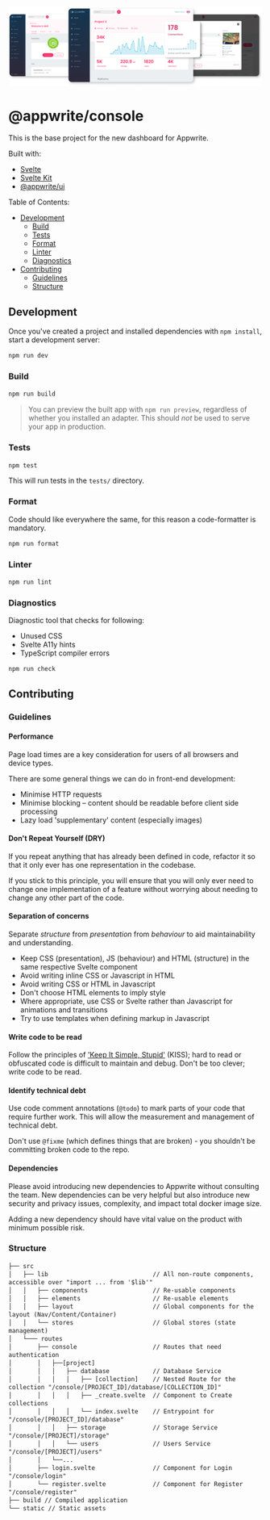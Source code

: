 ![Appwrite](github.png)

# @appwrite/console

This is the base project for the new dashboard for Appwrite.

Built with:

- [Svelte](https://svelte.dev/)
- [Svelte Kit](https://kit.svelte.dev/)
- [@appwrite/ui](https://github.com/appwrite/ui)

Table of Contents:

- [Development](#development)
  - [Build](#build)
  - [Tests](#tests)
  - [Format](#format)
  - [Linter](#linter)
  - [Diagnostics](#diagnostics)
- [Contributing](#contributing)
  - [Guidelines](#guidelines)
  - [Structure](#structure)

## Development

Once you've created a project and installed dependencies with `npm install`, start a development server:

```bash
npm run dev
```

### Build

```bash
npm run build
```

> You can preview the built app with `npm run preview`, regardless of whether you installed an adapter. This should _not_ be used to serve your app in production.

### Tests

```bash
npm test
```

This will run tests in the `tests/` directory.

### Format

Code should like everywhere the same, for this reason a code-formatter is mandatory.

```bash
npm run format
```

### Linter

```bash
npm run lint
```

### Diagnostics

Diagnostic tool that checks for following:

- Unused CSS
- Svelte A11y hints
- TypeScript compiler errors

```bash
npm run check
```

## Contributing

### Guidelines

#### Performance

Page load times are a key consideration for users of all browsers and device types.

There are some general things we can do in front-end development:

- Minimise HTTP requests
- Minimise blocking – content should be readable before client side processing
- Lazy load 'supplementary' content (especially images)

#### Don't Repeat Yourself (DRY)

If you repeat anything that has already been defined in code, refactor it so that it only ever has one representation in the codebase.

If you stick to this principle, you will ensure that you will only ever need to change one implementation of a feature without worrying about needing to change any other part of the code.

#### Separation of concerns

Separate _structure_ from _presentation_ from _behaviour_ to aid maintainability and understanding.

- Keep CSS (presentation), JS (behaviour) and HTML (structure) in the same respective Svelte component
- Avoid writing inline CSS or Javascript in HTML
- Avoid writing CSS or HTML in Javascript
- Don't choose HTML elements to imply style
- Where appropriate, use CSS or Svelte rather than Javascript for animations and transitions
- Try to use templates when defining markup in Javascript

#### Write code to be read

Follow the principles of ['Keep It Simple, Stupid'](http://en.wikipedia.org/wiki/KISS_principle) (KISS); hard to read or obfuscated code is difficult to maintain and debug. Don't be too clever; write code to be read.

#### Identify technical debt

Use code comment annotations (`@todo`) to mark parts of your code that require further work. This will allow the measurement and management of technical debt.

Don't use `@fixme` (which defines things that are broken) - you shouldn't be committing broken code to the repo.

#### Dependencies

Please avoid introducing new dependencies to Appwrite without consulting the team. New dependencies can be very helpful but also introduce new security and privacy issues, complexity, and impact total docker image size.

Adding a new dependency should have vital value on the product with minimum possible risk.

### Structure

```
├── src
│   ├── lib                             // All non-route components, accessible over "import ... from '$lib'"
│   │   ├── components                  // Re-usable components
│   │   ├── elements                    // Re-usable elements
│   │   ├── layout                      // Global components for the layout (Nav/Content/Container)
│   │   └── stores                      // Global stores (state management)
│   └─── routes
│       ├── console                     // Routes that need authentication
│       │   ├──[project]
│       │   │   ├── database            // Database Service
│       │   │   │   ├── [collection]    // Nested Route for the collection "/console/[PROJECT_ID]/database/[COLLECTION_ID]"
│       │   │   │   ├── _create.svelte  // Component to Create collections
│       │   │   │   └── index.svelte    // Entrypoint for "/console/[PROJECT_ID]/database"
│       │   │   ├── storage             // Storage Service "/console/[PROJECT]/storage"
│       │   │   └── users               // Users Service "/console/[PROJECT]/users"
│       │   └──...
│       ├── login.svelte                // Component for Login "/console/login"
│       └── register.svelte             // Component for Register "/console/register"
├── build // Compiled application
└── static // Static assets
```
